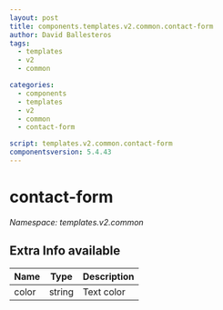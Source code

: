 ```yaml
---
layout: post
title: components.templates.v2.common.contact-form
author: David Ballesteros
tags:
  - templates
  - v2
  - common

categories:
  - components
  - templates
  - v2
  - common
  - contact-form

script: templates.v2.common.contact-form
componentsversion: 5.4.43
---
```

# contact-form

*Namespace: templates.v2.common*

## Extra Info available

| Name | Type | Description |
| --- | --- | --- |
| color | string | Text color |